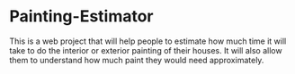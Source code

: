 # Painting-Estimator
This is a web project that will help people to estimate how much time it will take to do the interior or exterior painting of their houses.  It will also allow them to understand how much paint they would need approximately.
